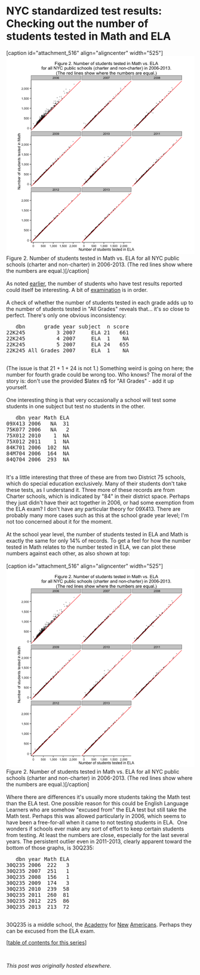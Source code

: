 # NYC standardized test results: Checking out the number of students tested in Math and ELA

<div>
<p>[caption id="attachment_516" align="aligncenter" width="525"]<a href="23.png"><img class="size-large wp-image-516" alt="Figure 2. Number of students tested in Math vs. ELA for all NYC public schools (charter and non-charter) in 2006-2013. (The red lines show where the numbers are equal.)" src="23.png"></a> Figure 2. Number of students tested in Math vs. ELA for all NYC public schools (charter and non-charter) in 2006-2013. (The red lines show where the numbers are equal.)[/caption]<br>
<br>
As noted <a href="http://planspace.org/2013/11/13/nyc-standardized-test-results-putting-the-data-together-and-looking-at-it/">earlier</a>, the number of students who have test results reported could itself be interesting. A bit of <a href="https://github.com/ajschumacher/NYCtests/blob/master/code/figure2.r">examination</a> is in order.<br>
<br>
A check of whether the number of students tested in each grade adds up to the number of students tested in "All Grades" reveals that... it's <em>so</em> close to perfect. There's only one obvious inconsistency:<br>
</p>
<pre>   dbn      grade year subject  n score
22K245          3 2007     ELA 21   661
22K245          4 2007     ELA  1    NA
22K245          5 2007     ELA 24   655
22K245 All Grades 2007     ELA  1    NA</pre>
<br>
(The issue is that 21 + 1 + 24 is not 1.) Something weird is going on here; the number for fourth grade could be wrong too. Who knows? The moral of the story is: don't use the provided $latex n$ for "All Grades" - add it up yourself.<br>
<br>
One interesting thing is that very occasionally a school will test some students in one subject but test no students in the other.<br>
<pre>   dbn year Math ELA
09X413 2006   NA  31
75K077 2006   NA   2
75X012 2010    1  NA
75X012 2011    1  NA
84K701 2006  102  NA
84M704 2006  164  NA
84Q704 2006  293  NA</pre>
<br>
It's a little interesting that three of these are from two District 75 schools, which do special education exclusively. Many of their students don't take these tests, as I understand it. Three more of these records are from Charter schools, which is indicated by "84" in their district space. Perhaps they just didn't have their act together in 2006, or had some exemption from the ELA exam? I don't have any particular theory for 09X413. There are probably many more cases such as this at the school grade year level; I'm not too concerned about it for the moment.<br>
<br>
At the school year level, the number of students tested in ELA and Math is exactly the same for only 14% of records. To get a feel for how the number tested in Math relates to the number tested in ELA, we can plot these numbers against each other, as also shown at top:<br>
<br>
[caption id="attachment_516" align="aligncenter" width="525"]<a href="23.png"><img class="size-large wp-image-516" alt="Figure 2. Number of students tested in Math vs. ELA for all NYC public schools (charter and non-charter) in 2006-2013. (The red lines show where the numbers are equal.)" src="23.png"></a> Figure 2. Number of students tested in Math vs. ELA for all NYC public schools (charter and non-charter) in 2006-2013. (The red lines show where the numbers are equal.)[/caption]<br>
<br>
Where there are differences it's usually more students taking the Math test than the ELA test. One possible reason for this could be English Language Learners who are somehow "excused from" the ELA test but still take the Math test.&#160;Perhaps this was allowed particularly in 2006, which seems to have been a free-for-all when it came to not testing students in ELA. &#160;One wonders if schools ever make any sort of effort to keep certain students from testing. At least the numbers are close, especially for the last several years. The persistent outlier even in 2011-2013, clearly apparent toward the bottom of those graphs, is 30Q235:<br>
<pre>   dbn year Math ELA
30Q235 2006  222   3
30Q235 2007  251   1
30Q235 2008  156   1
30Q235 2009  174   3
30Q235 2010  239  58
30Q235 2011  260  81
30Q235 2012  225  86
30Q235 2013  213  72</pre>
<br>
30Q235 is a middle school, the <a href="http://schools.nyc.gov/SchoolPortals/30/Q235/">Academy</a> for <a href="http://www.greatschools.org/new-york/astoria/2493-Academy-For-New-Americans/">New</a> <a href="http://insideschools.org/middle/browse/school/1259">Americans</a>. Perhaps they can be excused from the ELA exam.<br>
<p>[<a href="http://planspace.org/2014/01/10/nyc-test-data/">table of contents for this series</a>]</p>
<br>
</div>


*This post was originally hosted elsewhere.*
